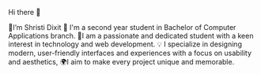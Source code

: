Hi there 👋

🌟I’m Shristi Dixit 
🎯 I'm a second year student in Bachelor of Computer Applications branch. 
🔭I am a passionate and dedicated student with a keen interest in technology and web development. 
💡 I specialize in designing modern, user-friendly interfaces and experiences with a focus on usability and aesthetics, 
🌍I aim to make every project unique and memorable.

